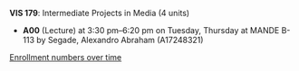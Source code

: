 **VIS 179**: Intermediate Projects in Media (4 units)

- **A00** (Lecture) at 3:30 pm–6:20 pm on Tuesday, Thursday at MANDE B-113 by Segade, Alexandro Abraham (A17248321)

[Enrollment numbers over time](./VIS179.tsv)
